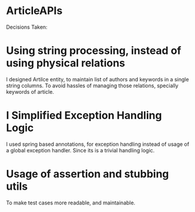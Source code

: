 # ArticleAPIs

Decisions Taken:
# Using string processing, instead of using physical relations
I designed Artilce entity, to maintain list of authors and keywords in a single string columns. To avoid hassles of managing those relations, specially keywords of article.

# I Simplified Exception Handling Logic
I used spring based annotations, for exception handling instead of usage of a global exception handler. Since its is a trivial handling logic.

# Usage of assertion and stubbing utils
To make test cases more readable, and maintainable. 


 
